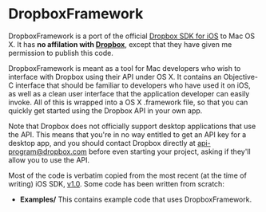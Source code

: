 DropboxFramework
================

DropboxFramework is a port of the official [Dropbox SDK for iOS][1] to Mac OS
X. It has **no affilation with [Dropbox][2]**, except that they have given
me permission to publish this code.

DropboxFramework is meant as a tool for Mac developers who wish to interface
with Dropbox using their API under OS X. It contains an Objective-C interface
that should be familiar to developers who have used it on iOS, as well as a
clean user interface that the application developer can easily invoke. All of
this is wrapped into a OS X .framework file, so that you can quickly get
started using the Dropbox API in your own app.

Note that Dropbox does not officially support desktop applications that use the
API. This means that you're in no way entitled to get an API key for a desktop
app, and you should contact Dropbox directly at [api-program@dropbox.com][4]
before even starting your project, asking if they'll allow you to use the API.

Most of the code is verbatim copied from the most recent (at the time of
writing) iOS SDK, [v1.0][3]. Some code has been written from scratch:

 * **Examples/** This contains example code that uses DropboxFramework.

[1]: http://www.dropbox.com/developers/releases "Dropbox SDKs"
[2]: http://www.dropbox.com/ "Dropbox"
[3]: http://www.dropbox.com/static/developers/dropbox-iphone-sdk-1.0.tar.gz "Objective-C/iOS SDK v1.0"
[4]: mailto:api-program@dropbox.com "API Program"
